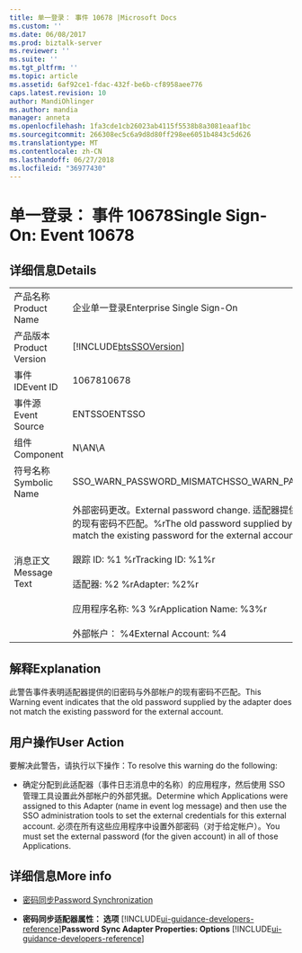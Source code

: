 ```yaml
---
title: 单一登录： 事件 10678 |Microsoft Docs
ms.custom: ''
ms.date: 06/08/2017
ms.prod: biztalk-server
ms.reviewer: ''
ms.suite: ''
ms.tgt_pltfrm: ''
ms.topic: article
ms.assetid: 6af92ce1-fdac-432f-be6b-cf8958aee776
caps.latest.revision: 10
author: MandiOhlinger
ms.author: mandia
manager: anneta
ms.openlocfilehash: 1fa3cde1cb26023ab4115f5538b8a3081eaaf1bc
ms.sourcegitcommit: 266308ec5c6a9d8d80ff298ee6051b4843c5d626
ms.translationtype: MT
ms.contentlocale: zh-CN
ms.lasthandoff: 06/27/2018
ms.locfileid: "36977430"
---
```

# <a name="single-sign-on-event-10678"></a><span data-ttu-id="1df8b-102">单一登录： 事件 10678</span><span class="sxs-lookup"><span data-stu-id="1df8b-102">Single Sign-On: Event 10678</span></span>
## <a name="details"></a><span data-ttu-id="1df8b-103">详细信息</span><span class="sxs-lookup"><span data-stu-id="1df8b-103">Details</span></span>  

|                 |                                                                                                                                                                                                                                                                 |
|-----------------|-----------------------------------------------------------------------------------------------------------------------------------------------------------------------------------------------------------------------------------------------------------------|
|  <span data-ttu-id="1df8b-104">产品名称</span><span class="sxs-lookup"><span data-stu-id="1df8b-104">Product Name</span></span>   |                                                                                                                    <span data-ttu-id="1df8b-105">企业单一登录</span><span class="sxs-lookup"><span data-stu-id="1df8b-105">Enterprise Single Sign-On</span></span>                                                                                                                    |
| <span data-ttu-id="1df8b-106">产品版本</span><span class="sxs-lookup"><span data-stu-id="1df8b-106">Product Version</span></span> |                                                                                                   [!INCLUDE[btsSSOVersion](../includes/btsssoversion-md.md)]                                                                                                    |
|    <span data-ttu-id="1df8b-107">事件 ID</span><span class="sxs-lookup"><span data-stu-id="1df8b-107">Event ID</span></span>     |                                                                                                                              <span data-ttu-id="1df8b-108">10678</span><span class="sxs-lookup"><span data-stu-id="1df8b-108">10678</span></span>                                                                                                                              |
|  <span data-ttu-id="1df8b-109">事件源</span><span class="sxs-lookup"><span data-stu-id="1df8b-109">Event Source</span></span>   |                                                                                                                             <span data-ttu-id="1df8b-110">ENTSSO</span><span class="sxs-lookup"><span data-stu-id="1df8b-110">ENTSSO</span></span>                                                                                                                              |
|    <span data-ttu-id="1df8b-111">组件</span><span class="sxs-lookup"><span data-stu-id="1df8b-111">Component</span></span>    |                                                                                                                               <span data-ttu-id="1df8b-112">N\A</span><span class="sxs-lookup"><span data-stu-id="1df8b-112">N\A</span></span>                                                                                                                               |
|  <span data-ttu-id="1df8b-113">符号名称</span><span class="sxs-lookup"><span data-stu-id="1df8b-113">Symbolic Name</span></span>  |                                                                                                                   <span data-ttu-id="1df8b-114">SSO_WARN_PASSWORD_MISMATCH</span><span class="sxs-lookup"><span data-stu-id="1df8b-114">SSO_WARN_PASSWORD_MISMATCH</span></span>                                                                                                                    |
|  <span data-ttu-id="1df8b-115">消息正文</span><span class="sxs-lookup"><span data-stu-id="1df8b-115">Message Text</span></span>   | <span data-ttu-id="1df8b-116">外部密码更改。</span><span class="sxs-lookup"><span data-stu-id="1df8b-116">External password change.</span></span> <span data-ttu-id="1df8b-117">适配器提供的旧密码与外部帐户的现有密码不匹配。%r</span><span class="sxs-lookup"><span data-stu-id="1df8b-117">The old password supplied by the adapter does not match the existing password for the external account.%r</span></span><br /><br /> <span data-ttu-id="1df8b-118">跟踪 ID: %1 %r</span><span class="sxs-lookup"><span data-stu-id="1df8b-118">Tracking ID: %1%r</span></span><br /><br /> <span data-ttu-id="1df8b-119">适配器: %2 %r</span><span class="sxs-lookup"><span data-stu-id="1df8b-119">Adapter: %2%r</span></span><br /><br /> <span data-ttu-id="1df8b-120">应用程序名称: %3 %r</span><span class="sxs-lookup"><span data-stu-id="1df8b-120">Application Name: %3%r</span></span><br /><br /> <span data-ttu-id="1df8b-121">外部帐户： %4</span><span class="sxs-lookup"><span data-stu-id="1df8b-121">External Account: %4</span></span> |

## <a name="explanation"></a><span data-ttu-id="1df8b-122">解释</span><span class="sxs-lookup"><span data-stu-id="1df8b-122">Explanation</span></span>  
 <span data-ttu-id="1df8b-123">此警告事件表明适配器提供的旧密码与外部帐户的现有密码不匹配。</span><span class="sxs-lookup"><span data-stu-id="1df8b-123">This Warning event indicates that the old password supplied by the adapter does not match the existing password for the external account.</span></span>  

## <a name="user-action"></a><span data-ttu-id="1df8b-124">用户操作</span><span class="sxs-lookup"><span data-stu-id="1df8b-124">User Action</span></span>  
 <span data-ttu-id="1df8b-125">要解决此警告，请执行以下操作：</span><span class="sxs-lookup"><span data-stu-id="1df8b-125">To resolve this warning do the following:</span></span>  

-   <span data-ttu-id="1df8b-126">确定分配到此适配器（事件日志消息中的名称）的应用程序，然后使用 SSO 管理工具设置此外部帐户的外部凭据。</span><span class="sxs-lookup"><span data-stu-id="1df8b-126">Determine which Applications were assigned to this Adapter (name in event log message) and then use the SSO administration tools to set the external credentials for this external account.</span></span> <span data-ttu-id="1df8b-127">必须在所有这些应用程序中设置外部密码（对于给定帐户）。</span><span class="sxs-lookup"><span data-stu-id="1df8b-127">You must set the external password (for the given account) in all of those Applications.</span></span>  

## <a name="more-info"></a><span data-ttu-id="1df8b-128">详细信息</span><span class="sxs-lookup"><span data-stu-id="1df8b-128">More info</span></span>

- [<span data-ttu-id="1df8b-129">密码同步</span><span class="sxs-lookup"><span data-stu-id="1df8b-129">Password Synchronization</span></span>](../core/password-synchronization2.md)  

- <span data-ttu-id="1df8b-130">**密码同步适配器属性： 选项** [!INCLUDE[ui-guidance-developers-reference](../includes/ui-guidance-developers-reference.md)]</span><span class="sxs-lookup"><span data-stu-id="1df8b-130">**Password Sync Adapter Properties: Options** [!INCLUDE[ui-guidance-developers-reference](../includes/ui-guidance-developers-reference.md)]</span></span>
